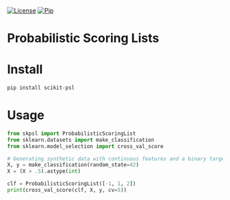 [![License](https://img.shields.io/github/license/stheid/scikit-psl)](https://github.com/stheid/scikit-psl/blob/master/LICENSE)
[![Pip](https://img.shields.io/pypi/v/:scikit-psl)](https://pypi.org/project/scikit-psl)

# Probabilistic Scoring Lists

# Install
```bash
pip install scikit-psl
```

# Usage
```python
from skpsl import ProbabilisticScoringList
from sklearn.datasets import make_classification
from sklearn.model_selection import cross_val_score

# Generating synthetic data with continuous features and a binary target variable
X, y = make_classification(random_state=42)
X = (X > .5).astype(int)

clf = ProbabilisticScoringList([-1, 1, 2])
print(cross_val_score(clf, X, y, cv=5))
```
